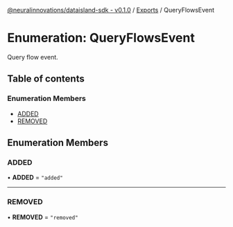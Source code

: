 [@neuralinnovations/dataisland-sdk - v0.1.0](../../README.md) / [Exports](../modules.md) / QueryFlowsEvent

# Enumeration: QueryFlowsEvent

Query flow event.

## Table of contents

### Enumeration Members

- [ADDED](QueryFlowsEvent.md#added)
- [REMOVED](QueryFlowsEvent.md#removed)

## Enumeration Members

### ADDED

• **ADDED** = ``"added"``

___

### REMOVED

• **REMOVED** = ``"removed"``
